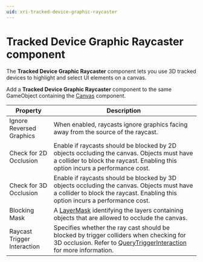 ```yaml
---
uid: xri-tracked-device-graphic-raycaster
---
```


# Tracked Device Graphic Raycaster component

The **Tracked Device Graphic Raycaster** component lets you use 3D tracked devices to highlight and select UI elements on a canvas.

Add a **Tracked Device Graphic Raycaster** component to the same GameObject containing the [Canvas](https://docs.unity3d.com/Packages/com.unity.ugui@latest?subfolder=/manual/UICanvas.html) component.

| **Property** | **Description** |
|---|---|
| Ignore Reversed Graphics | When enabled, raycasts ignore graphics facing away from the source of the raycast. |
| Check for 2D Occlusion | Enable if raycasts should be blocked by 2D objects occluding the canvas. Objects must have a collider to block the raycast. Enabling this option incurs a performance cost. |
| Check for 3D Occlusion | Enable if raycasts should be blocked by 3D objects occluding the canvas. Objects must have a collider to block the raycast. Enabling this option incurs a performance cost.  |
| Blocking Mask | A [LayerMask](xref:layers-and-layermasks) identifying the layers containing objects that are allowed to occlude the canvas. |
| Raycast Trigger Interaction | Specifies whether the ray cast should be blocked by trigger colliders when checking for 3D occlusion. Refer to [QueryTriggerInteraction](xref:UnityEngine.QueryTriggerInteraction) for more information. |
